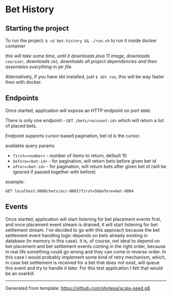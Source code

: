 # Bet History

## Starting the project

To run the project: `$ cd bet-history && ./run.sh` to run it inside docker container

_this will take some time, until it downloads java 11 image, downloads `coursier`, downloads `sbt`, downloads all project dependencies and then assembles everything in jar file._

Alternatively, if you have sbt installed, just `$ sbt run`, this will be way faster then with docker.

## Endpoints

Once started, application will expose an HTTP endpoint on port `8080`.

There is only one endpoint - `GET /bets/<account-id>` which will return a list of placed bets.

Endpoint supports cursor-based pagination, bet id is the cursor.

available query params

* `first=<number>` - number of items to return, default 10
* `before=<bet-id>` - for pagination, will return bets before given bet id
* `after=<bet-id>` - for pagination, will return bets after given bet id (will be ignored if passed together with before)

example: 
```
GET localhost:8080/bets/acc-0001?first=5&before=bet-0004
```

## Events

Once started, application will start listening for bet placement events first, and once placement event stream is drained, it will start listening for bet settlement stream. I've decided to go with this approach because the bet settlement event handling logic depends on bets already existing in database (in memory in this case). It is, of course, not ideal to depend on bet placement and bet settlement events coming in the right order, because in real life something could go wrong and they can come in reverse order. In this case I would probably implement some kind of retry mechanism, which, in case bet settlement is received for a bet that does not exist, will queue this event and try to handle it later. For this test application I felt that would be an overkill.

___

Generated from template: https://github.com/shotexa/scala-seed.g8